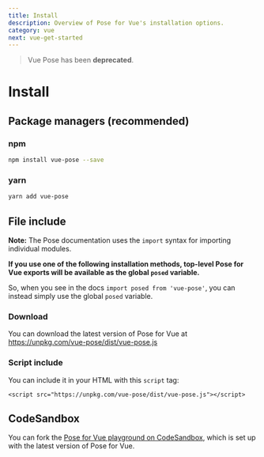 ```yaml
---
title: Install
description: Overview of Pose for Vue's installation options.
category: vue
next: vue-get-started
---
```


> Vue Pose has been **deprecated**.

# Install

<TOC />

## Package managers (recommended)

### npm

```bash
npm install vue-pose --save
```

### yarn

```bash
yarn add vue-pose
```

## File include

**Note:** The Pose documentation uses the `import` syntax for importing individual modules.

**If you use one of the following installation methods, top-level Pose for Vue exports will be available as the global `posed` variable.**

So, when you see in the docs `import posed from 'vue-pose'`, you can instead simply use the global `posed` variable.

### Download

You can download the latest version of Pose for Vue at https://unpkg.com/vue-pose/dist/vue-pose.js

### Script include

You can include it in your HTML with this `script` tag:

```
<script src="https://unpkg.com/vue-pose/dist/vue-pose.js"></script>
```

## CodeSandbox

You can fork the [Pose for Vue playground on CodeSandbox](https://codesandbox.io/s/74471lpxqx), which is set up with the latest version of Pose for Vue.
